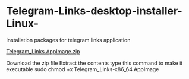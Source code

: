 # Telegram-Links-desktop-installer-Linux-
Installation packages for telegram links application 

[Telegram_Links.AppImage.zip](https://github.com/Genialngash/Telegram-Links-desktop-installer-Linux-/files/7605064/Telegram_Links.AppImage.zip)

Download the zip file 
Extract the contents 
type this command to make it executable 
sudo chmod +x Telegram_Links-x86_64.AppImage 
